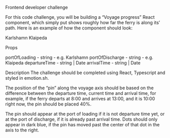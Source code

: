 Frontend developer challenge

For this code challenge, you will be building a “Voyage progress” React component, which
simply put shows roughly how far the ferry is along its’ path. Here is an example of how the
component should look:

Karlshamn Klaipeda

Props

portOfLoading - string - e.g. Karlshamn
portOfDischarge - string - e.g. Klaipeda
departureTime - string | Date
arrivalTime - string | Date

Description
The challenge should be completed using React, Typescript and styled in emotion.sh.

The position of the “pin” along the voyage axis should be based on the difference between
the departure time, current time and arrival time, for example, if the ferry departs at 8:00 and
arrives at 13:00, and it is 10:00 right now, the pin should be placed 40%.

The pin should appear at the port of loading if it is not departure time yet, or at the port of
discharge, if it is already past arrival time. Dots should only appear in dark blue, if the pin has
moved past the center of that dot in the axis to the right.
